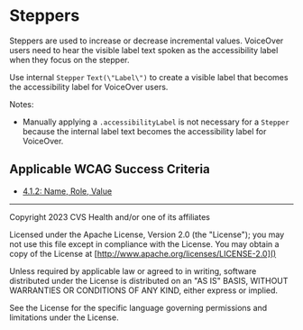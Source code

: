 # Steppers
Steppers are used to increase or decrease incremental values. VoiceOver users need to hear the visible label text spoken as the accessibility label when they focus on the stepper. 

Use internal `Stepper` `Text(\"Label\")` to create a visible label that becomes the accessibility label for VoiceOver users.

Notes:

- Manually applying a `.accessibilityLabel` is not necessary for a `Stepper` because the internal label text becomes the accessibility label for VoiceOver.

## Applicable WCAG Success Criteria
- [4.1.2: Name, Role, Value](https://www.w3.org/WAI/WCAG22/Understanding/name-role-value.html)

----

Copyright 2023 CVS Health and/or one of its affiliates

Licensed under the Apache License, Version 2.0 (the "License");
you may not use this file except in compliance with the License.
You may obtain a copy of the License at
[http://www.apache.org/licenses/LICENSE-2.0]()

Unless required by applicable law or agreed to in writing, software
distributed under the License is distributed on an "AS IS" BASIS,
WITHOUT WARRANTIES OR CONDITIONS OF ANY KIND, either express or implied.

See the License for the specific language governing permissions and
limitations under the License.

